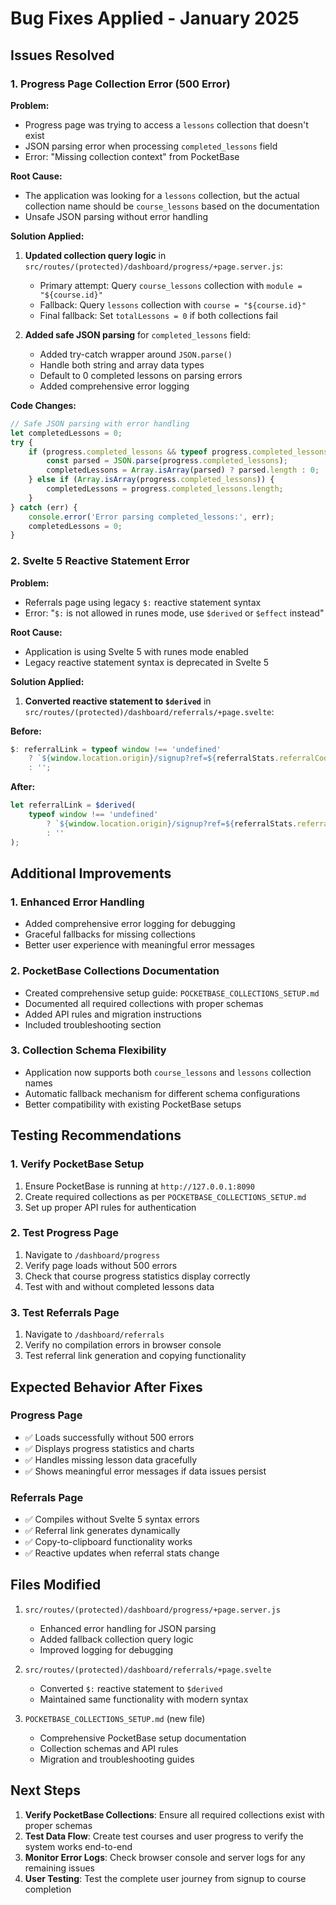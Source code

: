 # Bug Fixes Applied - January 2025

## Issues Resolved

### 1. Progress Page Collection Error (500 Error)

**Problem:**
- Progress page was trying to access a `lessons` collection that doesn't exist
- JSON parsing error when processing `completed_lessons` field
- Error: "Missing collection context" from PocketBase

**Root Cause:**
- The application was looking for a `lessons` collection, but the actual collection name should be `course_lessons` based on the documentation
- Unsafe JSON parsing without error handling

**Solution Applied:**
1. **Updated collection query logic** in `src/routes/(protected)/dashboard/progress/+page.server.js`:
   - Primary attempt: Query `course_lessons` collection with `module = "${course.id}"`
   - Fallback: Query `lessons` collection with `course = "${course.id}"` 
   - Final fallback: Set `totalLessons = 0` if both collections fail

2. **Added safe JSON parsing** for `completed_lessons` field:
   - Added try-catch wrapper around `JSON.parse()`
   - Handle both string and array data types
   - Default to 0 completed lessons on parsing errors
   - Added comprehensive error logging

**Code Changes:**
```javascript
// Safe JSON parsing with error handling
let completedLessons = 0;
try {
    if (progress.completed_lessons && typeof progress.completed_lessons === 'string') {
        const parsed = JSON.parse(progress.completed_lessons);
        completedLessons = Array.isArray(parsed) ? parsed.length : 0;
    } else if (Array.isArray(progress.completed_lessons)) {
        completedLessons = progress.completed_lessons.length;
    }
} catch (err) {
    console.error('Error parsing completed_lessons:', err);
    completedLessons = 0;
}
```

### 2. Svelte 5 Reactive Statement Error

**Problem:**
- Referrals page using legacy `$:` reactive statement syntax
- Error: "`$:` is not allowed in runes mode, use `$derived` or `$effect` instead"

**Root Cause:**
- Application is using Svelte 5 with runes mode enabled
- Legacy reactive statement syntax is deprecated in Svelte 5

**Solution Applied:**
1. **Converted reactive statement to `$derived`** in `src/routes/(protected)/dashboard/referrals/+page.svelte`:

**Before:**
```javascript
$: referralLink = typeof window !== 'undefined' 
    ? `${window.location.origin}/signup?ref=${referralStats.referralCode}`
    : '';
```

**After:**
```javascript
let referralLink = $derived(
    typeof window !== 'undefined' 
        ? `${window.location.origin}/signup?ref=${referralStats.referralCode}`
        : ''
);
```

## Additional Improvements

### 1. Enhanced Error Handling
- Added comprehensive error logging for debugging
- Graceful fallbacks for missing collections
- Better user experience with meaningful error messages

### 2. PocketBase Collections Documentation
- Created comprehensive setup guide: `POCKETBASE_COLLECTIONS_SETUP.md`
- Documented all required collections with proper schemas
- Added API rules and migration instructions
- Included troubleshooting section

### 3. Collection Schema Flexibility
- Application now supports both `course_lessons` and `lessons` collection names
- Automatic fallback mechanism for different schema configurations
- Better compatibility with existing PocketBase setups

## Testing Recommendations

### 1. Verify PocketBase Setup
1. Ensure PocketBase is running at `http://127.0.0.1:8090`
2. Create required collections as per `POCKETBASE_COLLECTIONS_SETUP.md`
3. Set up proper API rules for authentication

### 2. Test Progress Page
1. Navigate to `/dashboard/progress`
2. Verify page loads without 500 errors
3. Check that course progress statistics display correctly
4. Test with and without completed lessons data

### 3. Test Referrals Page
1. Navigate to `/dashboard/referrals`
2. Verify no compilation errors in browser console
3. Test referral link generation and copying functionality

## Expected Behavior After Fixes

### Progress Page
- ✅ Loads successfully without 500 errors
- ✅ Displays progress statistics and charts
- ✅ Handles missing lesson data gracefully
- ✅ Shows meaningful error messages if data issues persist

### Referrals Page  
- ✅ Compiles without Svelte 5 syntax errors
- ✅ Referral link generates dynamically
- ✅ Copy-to-clipboard functionality works
- ✅ Reactive updates when referral stats change

## Files Modified

1. `src/routes/(protected)/dashboard/progress/+page.server.js`
   - Enhanced error handling for JSON parsing
   - Added fallback collection query logic
   - Improved logging for debugging

2. `src/routes/(protected)/dashboard/referrals/+page.svelte`
   - Converted `$:` reactive statement to `$derived`
   - Maintained same functionality with modern syntax

3. `POCKETBASE_COLLECTIONS_SETUP.md` (new file)
   - Comprehensive PocketBase setup documentation
   - Collection schemas and API rules
   - Migration and troubleshooting guides

## Next Steps

1. **Verify PocketBase Collections**: Ensure all required collections exist with proper schemas
2. **Test Data Flow**: Create test courses and user progress to verify the system works end-to-end
3. **Monitor Error Logs**: Check browser console and server logs for any remaining issues
4. **User Testing**: Test the complete user journey from signup to course completion
